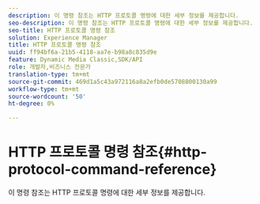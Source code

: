 ```yaml
---
description: 이 명령 참조는 HTTP 프로토콜 명령에 대한 세부 정보를 제공합니다.
seo-description: 이 명령 참조는 HTTP 프로토콜 명령에 대한 세부 정보를 제공합니다.
seo-title: HTTP 프로토콜 명령 참조
solution: Experience Manager
title: HTTP 프로토콜 명령 참조
uuid: ff94bf6a-21b5-4118-aa7e-b98a8c835d9e
feature: Dynamic Media Classic,SDK/API
role: 개발자,비즈니스 전문가
translation-type: tm+mt
source-git-commit: 469d1a5c43a972116a8a2efb0de5708800130a99
workflow-type: tm+mt
source-wordcount: '50'
ht-degree: 0%

---
```



# HTTP 프로토콜 명령 참조{#http-protocol-command-reference}

이 명령 참조는 HTTP 프로토콜 명령에 대한 세부 정보를 제공합니다.

